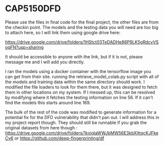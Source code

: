 # CAP5150DFD

Please use the files in final code for the final project, the other files are from the checkin point. The models and the testing data you will need are too big to attach here, so I will link them using google drive here:

https://drive.google.com/drive/folders/1HStct03TeDADHe86P9LK5gRdcyVSoqFN?usp=sharing

It should be accessible to anyone with the link, but if it is not, please message me and I will add you directly. 

I ran the models using a docker container with the tensorflow image you can get from their site. running the retrieve_model_colab.py script with all of the models and training data within the same directory should work. I modified the file loaders to look for them there, but it was designed to fetch them in other locations on my system. If I messed up, this can be resolved by modifying where it fetches the testing information on line 56. If it can't find the models this starts around line 169.

The bulk of the rest of the code was modified to generate information for a potential fix for the DFD vulnerability that didn't pan out. I will address this in my project report though. They should still be runnable if you grab the original datasets from here though : 
https://drive.google.com/drive/folders/1kxjqlaWWJbMW56E3kbXlttqcKJFkeCy6
or 
https://github.com/deep-fingerprinting/df

